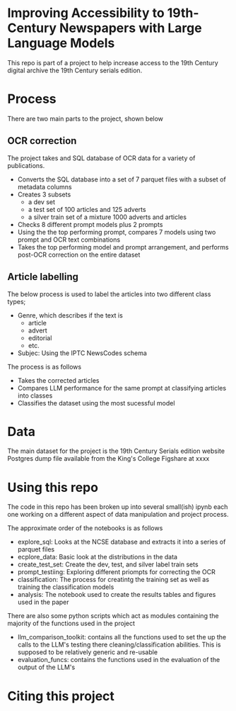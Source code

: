 # Improving Accessibility to 19th-Century Newspapers with Large Language Models

This repo is part of a project to help increase access to the 19th Century digital archive the 19th Century serials edition.

# Process

There are two main parts to the project, shown below

## OCR correction
The project takes and SQL database of OCR data for a variety of publications.
- Converts the SQL database into a set of 7 parquet files with a subset of metadata columns
- Creates 3 subsets
    - a dev set 
    - a test set of 100 articles and 125 adverts
    - a silver train set of a mixture 1000 adverts and articles
- Checks 8 different prompt models plus 2 prompts 
- Using the the top performing prompt, compares 7 models using two prompt and OCR text combinations
- Takes the top performing model and prompt arrangement, and performs post-OCR correction on the entire dataset 

## Article labelling

The below process is used to label the articles into two different class types; 
- Genre, which describes if the text is 
    - article 
    - advert 
    - editorial
    - etc. 
- Subjec: Using the IPTC NewsCodes schema

The process is as follows

- Takes the corrected articles
- Compares LLM performance for the same prompt at classifying articles into classes
- Classifies the dataset using the most sucessful model

# Data

The main dataset for the project is the 19th Century Serials edition website Postgres dump file available from the King's College Figshare at xxxx

# Using this repo

The code in this repo has been broken up into several small(ish) ipynb each one working on a different aspect of data manipulation and project process.

The approximate order of the notebooks is as follows

- explore_sql: Looks at the NCSE database and extracts it into a series of parquet files
- ecplore_data: Basic look at the distributions in the data
- create_test_set: Create the dev, test, and silver label train sets
- prompt_testiing: Exploring different priompts for correcting the OCR
- classification: The process for creatintg the training set as well as training the classification models
- analysis: The notebook used to create the results tables and figures used in the paper

There are also some python scripts which act as modules containing the majority of the functions used in the project

- llm_comparison_toolkit: contains all the functions used to set the up the calls to the LLM's testing there cleaning/classification abilities. This is supposed to be relatively generic and re-usable
- evaluation_funcs: contains the functions used in the evaluation of the output of the LLM's



# Citing this project